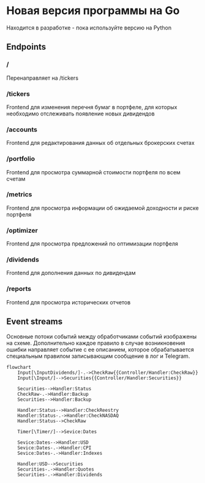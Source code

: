 # Новая версия программы на Go

Находится в разработке - пока используйте версию на Python

## Endpoints

### /

Перенаправляет на /tickers


### /tickers

Frontend для изменения перечня бумаг в портфеле, для которых необходимо отслеживать появление новых дивидендов

### /accounts

Frontend для редактирования данных об отдельных брокерских счетах

### /portfolio

Frontend для просмотра суммарной стоимости портфеля по всем счетам

### /metrics

Frontend для просмотра информации об ожидаемой доходности и риске портфеля

### /optimizer

Frontend для просмотра предложений по оптимизации портфеля

### /dividends

Frontend для дополнения данных по дивидендам

### /reports

Frontend для просмотра исторических отчетов

## Event streams

Основные потоки событий между обработчиками событий изображены на схеме.
Дополнительно каждое правило в случае возникновения ошибки направляет событие с ее описанием,
которое обрабатывается специальным правилом записывающим сообщение в лог и Telegram.
```mermaid
flowchart
    Input[\InputDividends/]-.->CheckRaw{{Controller/Handler:CheckRaw}}
    Input[\Input/]-->Securities{{Controller/Handler:Securities}}
    
    Securities-->Handler:Status
    CheckRaw-.->Handler:Backup
    Securities-->Handler:Backup
    
    Handler:Status-->Handler:CheckReestry
    Handler:Status-.->Handler:CheckNASDAQ
    Handler:Status-->CheckRaw
    
    Timer[\Timer/]-->Sevice:Dates
    
    Sevice:Dates-->Handler:USD
    Sevice:Dates-.->Handler:CPI
    Sevice:Dates-.->Handler:Indexes

	Handler:USD-->Securities
    Securities-.->Handler:Quotes
	Securities-.->Handler:Dividends

```